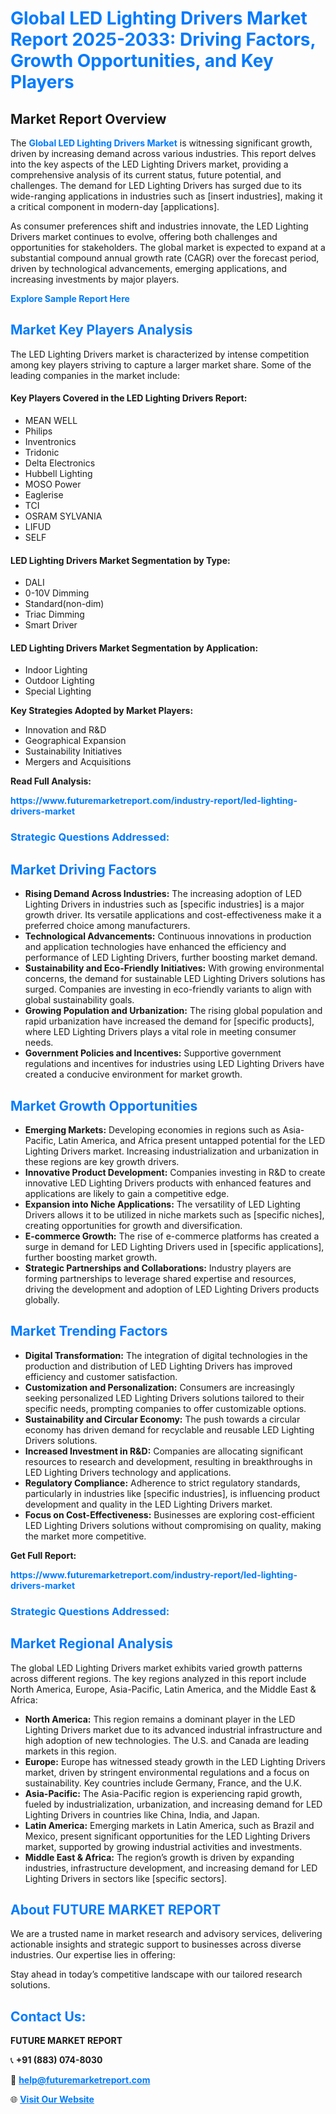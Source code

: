 <h1 style="color: #007BFF;">Global LED Lighting Drivers Market Report 2025-2033: Driving Factors, Growth Opportunities, and Key Players</h1>

<section id="overview">
<h2>Market Report Overview</h2>
<p>The <a href="https://www.futuremarketreport.com/industry-report/led-lighting-drivers-market" style="color: #007BFF; text-decoration: none;"><strong>Global LED Lighting Drivers Market</strong></a> is witnessing significant growth, driven by increasing demand across various industries. This report delves into the key aspects of the LED Lighting Drivers market, providing a comprehensive analysis of its current status, future potential, and challenges. The demand for LED Lighting Drivers has surged due to its wide-ranging applications in industries such as [insert industries], making it a critical component in modern-day [applications].</p>
<p>As consumer preferences shift and industries innovate, the LED Lighting Drivers market continues to evolve, offering both challenges and opportunities for stakeholders. The global market is expected to expand at a substantial compound annual growth rate (CAGR) over the forecast period, driven by technological advancements, emerging applications, and increasing investments by major players.</p>
</section>

<section id="overview">
<p><a href="https://www.futuremarketreport.com/request-sample/reportId=64294" style="color: #007BFF; text-decoration: none;"><strong>Explore Sample Report Here</strong></a></p>
</section>

<section id="key-players">
<h2 style="color: #007BFF;">Market Key Players Analysis</h2>
<p>The LED Lighting Drivers market is characterized by intense competition among key players striving to capture a larger market share. Some of the leading companies in the market include:</p>
<h4>Key Players Covered in the LED Lighting Drivers Report:</h4>
<ul><li>MEAN WELL</li><li>Philips</li><li>Inventronics</li><li>Tridonic</li><li>Delta Electronics</li><li>Hubbell Lighting</li><li>MOSO Power</li><li>Eaglerise</li><li>TCI</li><li>OSRAM SYLVANIA</li><li>LIFUD</li><li>SELF</li></ul>
<h4>LED Lighting Drivers Market Segmentation by Type:</h4>
<ul><li>DALI</li><li>0-10V Dimming</li><li>Standard(non-dim)</li><li>Triac Dimming</li><li>Smart Driver</li></ul>

<h4>LED Lighting Drivers Market Segmentation by Application:</h4>
<ul><li>Indoor Lighting</li><li>Outdoor Lighting</li><li>Special Lighting</li></ul>
<p><strong>Key Strategies Adopted by Market Players:</strong></p>
<ul>
<li>Innovation and R&D</li>
<li>Geographical Expansion</li>
<li>Sustainability Initiatives</li>
<li>Mergers and Acquisitions</li>
</ul>
</section>

<section>
<p><strong>Read Full Analysis: </strong></p><a href="https://www.futuremarketreport.com/industry-report/led-lighting-drivers-market" style="color: #007BFF; text-decoration: none;"><strong>https://www.futuremarketreport.com/industry-report/led-lighting-drivers-market</strong></a>
<h3 style="color: #007BFF;">Strategic Questions Addressed:</h3>
</section>

<section id="driving-factors">
<h2 style="color: #007BFF;">Market Driving Factors</h2>
<ul>
<li><strong>Rising Demand Across Industries:</strong> The increasing adoption of LED Lighting Drivers in industries such as [specific industries] is a major growth driver. Its versatile applications and cost-effectiveness make it a preferred choice among manufacturers.</li>
<li><strong>Technological Advancements:</strong> Continuous innovations in production and application technologies have enhanced the efficiency and performance of LED Lighting Drivers, further boosting market demand.</li>
<li><strong>Sustainability and Eco-Friendly Initiatives:</strong> With growing environmental concerns, the demand for sustainable LED Lighting Drivers solutions has surged. Companies are investing in eco-friendly variants to align with global sustainability goals.</li>
<li><strong>Growing Population and Urbanization:</strong> The rising global population and rapid urbanization have increased the demand for [specific products], where LED Lighting Drivers plays a vital role in meeting consumer needs.</li>
<li><strong>Government Policies and Incentives:</strong> Supportive government regulations and incentives for industries using LED Lighting Drivers have created a conducive environment for market growth.</li>
</ul>
</section>

<section id="growth-opportunities">
<h2 style="color: #007BFF;">Market Growth Opportunities</h2>
<ul>
<li><strong>Emerging Markets:</strong> Developing economies in regions such as Asia-Pacific, Latin America, and Africa present untapped potential for the LED Lighting Drivers market. Increasing industrialization and urbanization in these regions are key growth drivers.</li>
<li><strong>Innovative Product Development:</strong> Companies investing in R&D to create innovative LED Lighting Drivers products with enhanced features and applications are likely to gain a competitive edge.</li>
<li><strong>Expansion into Niche Applications:</strong> The versatility of LED Lighting Drivers allows it to be utilized in niche markets such as [specific niches], creating opportunities for growth and diversification.</li>
<li><strong>E-commerce Growth:</strong> The rise of e-commerce platforms has created a surge in demand for LED Lighting Drivers used in [specific applications], further boosting market growth.</li>
<li><strong>Strategic Partnerships and Collaborations:</strong> Industry players are forming partnerships to leverage shared expertise and resources, driving the development and adoption of LED Lighting Drivers products globally.</li>
</ul>
</section>

<section id="trending-factors">
<h2 style="color: #007BFF;">Market Trending Factors</h2>
<ul>
<li><strong>Digital Transformation:</strong> The integration of digital technologies in the production and distribution of LED Lighting Drivers has improved efficiency and customer satisfaction.</li>
<li><strong>Customization and Personalization:</strong> Consumers are increasingly seeking personalized LED Lighting Drivers solutions tailored to their specific needs, prompting companies to offer customizable options.</li>
<li><strong>Sustainability and Circular Economy:</strong> The push towards a circular economy has driven demand for recyclable and reusable LED Lighting Drivers solutions.</li>
<li><strong>Increased Investment in R&D:</strong> Companies are allocating significant resources to research and development, resulting in breakthroughs in LED Lighting Drivers technology and applications.</li>
<li><strong>Regulatory Compliance:</strong> Adherence to strict regulatory standards, particularly in industries like [specific industries], is influencing product development and quality in the LED Lighting Drivers market.</li>
<li><strong>Focus on Cost-Effectiveness:</strong> Businesses are exploring cost-efficient LED Lighting Drivers solutions without compromising on quality, making the market more competitive.</li>
</ul>
</section>

<section>
<p><strong>Get Full Report: </strong></p><a href="https://www.futuremarketreport.com/industry-report/led-lighting-drivers-market" style="color: #007BFF; text-decoration: none;"><strong>https://www.futuremarketreport.com/industry-report/led-lighting-drivers-market</strong></a>
<h3 style="color: #007BFF;">Strategic Questions Addressed:</h3>
</section>


<section id="regional-analysis">
<h2 style="color: #007BFF;">Market Regional Analysis</h2>
<p>The global LED Lighting Drivers market exhibits varied growth patterns across different regions. The key regions analyzed in this report include North America, Europe, Asia-Pacific, Latin America, and the Middle East & Africa:</p>
<ul>
<li><strong>North America:</strong> This region remains a dominant player in the LED Lighting Drivers market due to its advanced industrial infrastructure and high adoption of new technologies. The U.S. and Canada are leading markets in this region.</li>
<li><strong>Europe:</strong> Europe has witnessed steady growth in the LED Lighting Drivers market, driven by stringent environmental regulations and a focus on sustainability. Key countries include Germany, France, and the U.K.</li>
<li><strong>Asia-Pacific:</strong> The Asia-Pacific region is experiencing rapid growth, fueled by industrialization, urbanization, and increasing demand for LED Lighting Drivers in countries like China, India, and Japan.</li>
<li><strong>Latin America:</strong> Emerging markets in Latin America, such as Brazil and Mexico, present significant opportunities for the LED Lighting Drivers market, supported by growing industrial activities and investments.</li>
<li><strong>Middle East & Africa:</strong> The region’s growth is driven by expanding industries, infrastructure development, and increasing demand for LED Lighting Drivers in sectors like [specific sectors].</li>
</ul>
</section>

<footer>
<h2 style="color: #007BFF;">About FUTURE MARKET REPORT</h2>
<p>We are a trusted name in market research and advisory services, delivering actionable insights and strategic support to businesses across diverse industries. Our expertise lies in offering:</p>

<p>Stay ahead in today’s competitive landscape with our tailored research solutions.</p>

<h2 style="color: #007BFF;">Contact Us:</h2>
<p><strong>FUTURE MARKET REPORT</strong></p>
<p>📞 <strong>+91 (883) 074-8030</strong></p>
<p>📧 <strong><a href="mailto:help@futuremarketreport.com" style="color: #007BFF;">help@futuremarketreport.com</a></strong></p>
<p>🌐 <strong><a href="https://www.futuremarketreport.com/" style="color: #007BFF;">Visit Our Website</a></strong></p>
</footer>